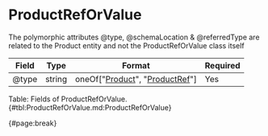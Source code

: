 <!--
    ATTENTION: This file was generated via gradle!
               Do NOT manually edit this file! Any such changes will be overwritten!
-->

# ProductRefOrValue

The polymorphic attributes @type, @schemaLocation & @referredType are related to the Product entity and not the ProductRefOrValue class itself

| Field | Type | Format | Required |
| ------- | ------- | ------- | --- |
| @type | string | oneOf["[Product](#product)", "[ProductRef](#productref)"] | Yes |

Table: Fields of ProductRefOrValue. {#tbl:ProductRefOrValue.md:ProductRefOrValue}

{#page:break}
